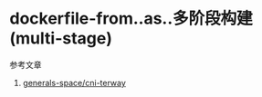 # dockerfile-from..as..多阶段构建(multi-stage)

参考文章

1. [generals-space/cni-terway](https://github.com/generals-space/cni-terway/blob/41d2d806e0ef0749f5a091cb70b8b32cfe1676ac/dockerfile)

